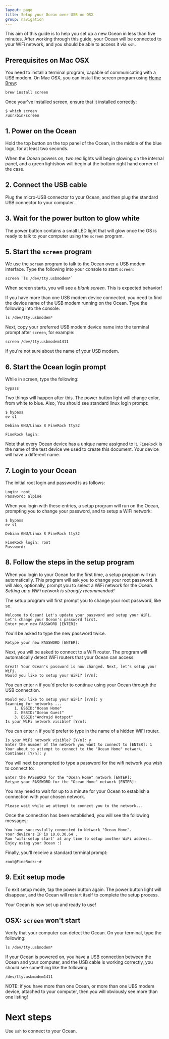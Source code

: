 ```yaml
---
layout: page
title: Setup your Ocean over USB on OSX
group: navigation
---
```

This aim of this guide is to help you set up a new Ocean in less than five minutes.  After working through this guide, your Ocean will be connected to your WiFi network, and you should be able to access it via `ssh`.

## Prerequisites on Mac OSX

You need to install a terminal program, capable of communicating with a USB modem.  On Mac OSX, you can install the screen program using [Home Brew](https://brew.sh/):

    brew install screen

Once your've installed screen, ensure that it installed correctly:

    $ which screen
    /usr/bin/screen


## 1. Power on the Ocean

Hold the top button on the top panel of the Ocean, in the middle of the blue logo, for at least two seconds.  

When the Ocean powers on, two red lights will begin glowing on the internal panel, and a green lightshow will begin at the bottom right hand corner of the case.


## 2. Connect the USB cable

Plug the micro-USB connector to your Ocean, and then plug the standard USB connector to your computer.


## 3. Wait for the power button to glow white

The power button contains a small LED light that will glow once the OS is ready to talk to your computer using the `screen` program.

## 5. Start the `screen` program

We use the `screen` program to talk to the Ocean over a USB modem interface.  Type the following into your console to start `screen`:

    screen `ls /dev/tty.usbmodem*`

When screen starts, you will see a *blank screen*.  This is expected behavior!

If you have more than one USB modem device connected, you need to find the device name of the USB modem running on the Ocean.  Type the following into the console:

    ls /dev/tty.usbmodem*

Next, copy your preferred USB modem device name into the terminal prompt after `screen`, for example:

    screen /dev/tty.usbmodem1411

If you're not sure about the name of your USB modem.


## 6. Start the Ocean login prompt

While in screen, type the following:

    bypass

Two things will happen after this.  The power button light will change color, from white to blue.  Also, You should see standard linux login prompt:

    $ bypass
    ev s1

    Debian GNU/Linux 8 FineRock ttyS2

    FineRock login:

Note that every Ocean device has a unique name assigned to it.  `FineRock` is the name of the test device we used to create this document.  Your device will have a different name.


## 7. Login to your Ocean

The initial root login and password is as follows:

    Login: root
    Password: alpine

When you login with these entries, a setup program will run on the Ocean, prompting you to change your password, and to setup a WiFi network:

    $ bypass
    ev s1

    Debian GNU/Linux 8 FineRock ttyS2

    FineRock login: root
    Password:


## 8. Follow the steps in the setup program

When you login to your Ocean for the first time, a setup program will run automatically.  This program will ask you to change your root password.  It will also, optionally, prompt you to select a WiFi network for the Ocean.  *Setting up a WiFi network is strongly recommended!*

The setup program will first prompt you to change your root password, like so.

    Welcome to Ocean! Let's update your password and setup your WiFi.
    Let's change your Ocean's password first.
    Enter your new PASSWORD [ENTER]:

You'll be asked to type the new password twice.

    Retype your new PASSWORD [ENTER]:

Next, you will be asked to connect to a WiFi router.  The program will automatically detect WiFi routers that your Ocean can access:

    Great! Your Ocean's password is now changed. Next, let's setup your WiFi.
    Would you like to setup your WiFi? [Y/n]:

You can enter `n` if you'd prefer to continue using your Ocean through the USB connection.

    Would you like to setup your WiFi? [Y/n]: y
    Scanning for networks ...                    
        1. ESSID:"Ocean Home"
        2. ESSID:"Ocean Guest"
        3. ESSID:"Android Hotspot"
    Is your WiFi network visible? [Y/n]:

You can enter `n` if you'd prefer to type in the name of a hidden WiFi router.

    Is your WiFi network visible? [Y/n]: y
    Enter the number of the network you want to connect to [ENTER]: 1
    Your about to attempt to connect to the "Ocean Home" network. Continue? [Y/n]: y

You will next be prompted to type a password for the wifi network you wish to connect to:

    Enter the PASSWORD for the "Ocean Home" network [ENTER]:
    Retype your PASSWORD for the "Ocean Home" network [ENTER]:

You may need to wait for up to a minute for your Ocean to establish a connection with your chosen network.

    Please wait while we attempt to connect you to the network...

Once the connection has been established, you will see the following messages:

    You have successfully connected to Network "Ocean Home".
    Your device's IP is 10.0.30.64 .
    Run 'wifi-setup start' at any time to setup another WiFi address.
    Enjoy using your Ocean :)

Finally, you'll receive a standard terminal prompt:

    root@FineRock:~#

## 9. Exit setup mode

To exit setup mode, tap the power button again.  The power button light will disappear, and the Ocean will restart itself to complete the setup process.

Your Ocean is now set up and ready to use!


## OSX: `screen` won't start

Verify that your computer can detect the Ocean.  On your terminal, type the following:

    ls /dev/tty.usbmodem*

If your Ocean is powered on, you have a USB connection between the Ocean and your computer, and the USB cable is working correctly, you should see something like the following:

    /dev/tty.usbmodem1411

NOTE: if you have more than one Ocean, or more than one UBS modem device, attached to your computer, then you will obviously see more than one listing!


# Next steps

Use `ssh` to connect to your Ocean.

